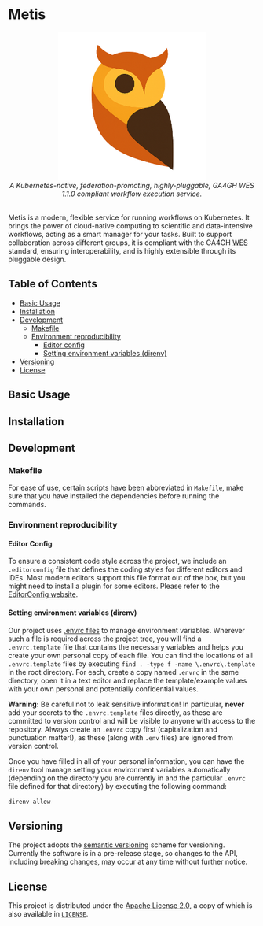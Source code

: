 # Metis

<div align="center">
  <img src="./docs/public/web-app-manifest-512x512.png" alt="Metis Logo" width="300"/>
  <br/>
<em align="center">A Kubernetes-native, federation-promoting, highly-pluggable,
GA4GH WES 1.1.0 compliant workflow execution service.</em>
</div>
<br/>

Metis is a modern, flexible service for running workflows on Kubernetes. It
brings the power of cloud-native computing to scientific and data-intensive
workflows, acting as a smart manager for your tasks. Built to support
collaboration across different groups, it is compliant with the GA4GH [WES](wes)
standard, ensuring interoperability, and is highly extensible through its
pluggable design.

## Table of Contents

- [Basic Usage](#basic-usage)
- [Installation](#installation)
- [Development](#development)
  - [Makefile](#makefile)
  - [Environment reproducibility](#environment-reproducibility)
    - [Editor config](#editor-config)
    - [Setting environment variables (direnv)](#setting-environment-variables-direnv)
- [Versioning](#versioning)
- [License](#license)

## Basic Usage

## Installation

## Development

### Makefile

For ease of use, certain scripts have been abbreviated in `Makefile`, make sure
that you have installed the dependencies before running the commands.

### Environment reproducibility

#### Editor Config

To ensure a consistent code style across the project, we include an
`.editorconfig` file that defines the coding styles for different editors and
IDEs. Most modern editors support this file format out of the box, but you might
need to install a plugin for some editors. Please refer to the
[EditorConfig website][editor-config].

#### Setting environment variables (direnv)

Our project uses [.envrc files][direnv] to manage environment variables.
Wherever such a file is required across the project tree, you will find a
`.envrc.template` file that contains the necessary variables and helps you
create your own personal copy of each file. You can find the locations of all
`.envrc.template` files by executing `find . -type f -name \.envrc\.template` in
the root directory. For each, create a copy named `.envrc` in the same
directory, open it in a text editor and replace the template/example values with
your own personal and potentially confidential values.

**Warning:** Be careful not to leak sensitive information! In particular,
**never** add your secrets to the `.envrc.template` files directly, as these are
committed to version control and will be visible to anyone with access to the
repository. Always create an `.envrc` copy first (capitalization and punctuation
matter!), as these (along with `.env` files) are ignored from version control.

Once you have filled in all of your personal information, you can have the
`direnv` tool manage setting your environment variables automatically (depending
on the directory you are currently in and the particular `.envrc` file defined
for that directory) by executing the following command:

```sh
direnv allow
```

## Versioning

The project adopts the [semantic versioning][semver] scheme for versioning.
Currently the software is in a pre-release stage, so changes to the API,
including breaking changes, may occur at any time without further notice.

## License

This project is distributed under the [Apache License 2.0][badge-license-url], a
copy of which is also available in [`LICENSE`][license].

[badge-license-url]: http://www.apache.org/licenses/LICENSE-2.0
[direnv]: https://direnv.net/
[editor-config]: https://editorconfig.org/
[license]: LICENSE
[semver]: https://semver.org/
